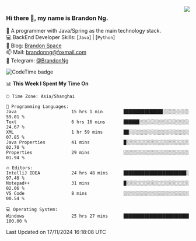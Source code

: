 <img  align="right" src="https://github-readme-stats-brandon0824.vercel.app/api/top-langs/?username=brandon0824&layout=compact">

### Hi there 👋, my name is Brandon Ng.

🌱 A programmer with Java/Spring as the main technology stack.  
💻 BackEnd Developer Skills: [`Java`] | [`Python`]  
📝 Blog: [Brandon Space](https://brandonng.tech)  
📫 Mail: brandonng@foxmail.com  
📰 Telegram: [@BrandonNg](https://t.me/BrandonNg24)  

![CodeTime badge](https://img.shields.io/endpoint?style=flat-square&url=https%3A%2F%2Fapi.codetime.dev%2Fshield%3Fid%3D128%26project%3D%26in%3D604800000)

<!--START_SECTION:waka-->
📊 **This Week I Spent My Time On** 

```text
🕑︎ Time Zone: Asia/Shanghai

💬 Programming Languages: 
Java                     15 hrs 1 min        ███████████████░░░░░░░░░░   59.01 % 
Text                     6 hrs 16 mins       ██████░░░░░░░░░░░░░░░░░░░   24.67 % 
XML                      1 hr 59 mins        ██░░░░░░░░░░░░░░░░░░░░░░░   07.85 % 
Java Properties          41 mins             █░░░░░░░░░░░░░░░░░░░░░░░░   02.70 % 
Properties               29 mins             ░░░░░░░░░░░░░░░░░░░░░░░░░   01.94 % 

🔥 Editors: 
IntelliJ IDEA            24 hrs 48 mins      ████████████████████████░   97.40 % 
Notepad++                31 mins             █░░░░░░░░░░░░░░░░░░░░░░░░   02.06 % 
VS Code                  8 mins              ░░░░░░░░░░░░░░░░░░░░░░░░░   00.54 % 

💻 Operating System: 
Windows                  25 hrs 27 mins      █████████████████████████   100.00 % 
```


 Last Updated on 17/11/2024 16:18:08 UTC
<!--END_SECTION:waka-->
